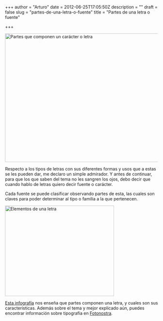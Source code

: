 +++
author = "Arturo"
date = 2012-06-25T17:05:50Z
description = ""
draft = false
slug = "partes-de-una-letra-o-fuente"
title = "Partes de una letra o fuente"

+++

<a href="http://geeksan.com/wp-content/uploads/2012/06/letras-formas.png"><img src="http://geek.cl/wp-content/uploads/2012/06/letras-formas-620x425.png" alt="Partes que componen un carácter o letra" title="partes de letras" width="620" height="425" class="aligncenter size-medium wp-image-1108" /></a>

Respecto a los tipos de letras con sus diferentes formas y usos que a estas se les pueden dar, me declaro un simple admirador. Y antes de continuar, para que los que saben del tema no les sangren los ojos, debo decir que cuando hablo de letras quiero decir fuente o carácter.

Cada fuente se puede clasificar observando partes de esta, las cuales son claves para poder determinar al tipo o familia a la que pertenecen.

<img src="http://geek.cl/wp-content/uploads/2012/06/partes-letra.gif" alt="Elementos de una letra" title="partes-letra" width="359" height="299" class="aligncenter size-full wp-image-1111" />

<a href="http://welovetypography.com/post/11677">Esta infografía</a> nos enseña que partes componen una letra, y cuales son sus características. Además sobre el tema y mejor explicado aún, puedes encontrar información sobre tipografía en <a href="http://www.fotonostra.com/grafico/partescaracter.htm">Fotonostra</a>.